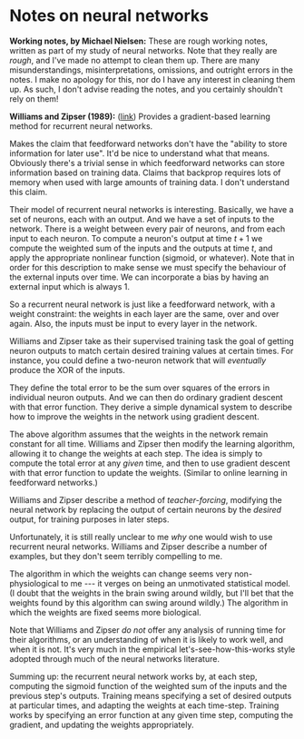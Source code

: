 # Notes on neural networks

**Working notes, by Michael Nielsen:** These are rough working notes,
written as part of my study of neural networks.  Note that they really
are _rough_, and I've made no attempt to clean them up.  There are
many misunderstandings, misinterpretations, omissions, and outright
errors in the notes.  I make no apology for this, nor do I have any
interest in cleaning them up. As such, I don't advise reading the
notes, and you certainly shouldn't rely on them!

**Williams and Zipser (1989):**
  ([link](http://scholar.google.ca/scholar?cluster=1352799553544912946&hl=en&as_sdt=0,5))
  Provides a gradient-based learning method for recurrent neural
  networks.  
  
  Makes the claim that feedforward networks don't have the "ability to
  store information for later use".  It'd be nice to understand what
  that means.  Obviously there's a trivial sense in which feedforward
  networks can store information based on training data.  Claims that
  backprop requires lots of memory when used with large amounts of
  training data.  I don't understand this claim.
  
  Their model of recurrent neural networks is interesting.  Basically,
  we have a set of neurons, each with an output.  And we have a set of
  inputs to the network.  There is a weight between every pair of
  neurons, and from each input to each neuron.  To compute a neuron's
  output at time $t+1$ we compute the weighted sum of the inputs and
  the outputs at time $t$, and apply the appropriate nonlinear
  function (sigmoid, or whatever).  Note that in order for this
  description to make sense we must specify the behaviour of the
  external inputs over time.  We can incorporate a bias by having an
  external input which is always $1$.
  
  So a recurrent neural network is just like a feedforward network,
  with a weight constraint: the weights in each layer are the same,
  over and over again.  Also, the inputs must be input to every layer
  in the network.
  
  Williams and Zipser take as their supervised training task the goal
  of getting neuron outputs to match certain desired training values
  at certain times.  For instance, you could define a two-neuron
  network that will _eventually_ produce the XOR of the inputs.
  
  They define the total error to be the sum over squares of the errors
  in individual neuron outputs.  And we can then do ordinary gradient
  descent with that error function.  They derive a simple dynamical
  system to describe how to improve the weights in the network using
  gradient descent.

  The above algorithm assumes that the weights in the network remain
  constant for all time.  Williams and Zipser then modify the learning
  algorithm, allowing it to change the weights at each step.  The idea
  is simply to compute the total error at any _given_ time, and then
  to use gradient descent with that error function to update the
  weights.  (Similar to online learning in feedforward networks.)
  
  Williams and Zipser describe a method of _teacher-forcing_,
  modifying the neural network by replacing the output of certain
  neurons by the _desired_ output, for training purposes in later
  steps.
  
  Unfortunately, it is still really unclear to me _why_ one would wish
  to use recurrent neural networks.  Williams and Zipser describe a
  number of examples, but they don't seem terribly compelling to me.
  
  The algorithm in which the weights can change seems very
  non-physiological to me --- it verges on being an unmotivated
  statistical model.  (I doubt that the weights in the brain swing
  around wildly, but I'll bet that the weights found by this algorithm
  can swing around wildly.)  The algorithm in which the weights are
  fixed seems more biological.
  
  Note that Williams and Zipser _do not_ offer any analysis of running
  time for their algorithms, or an understanding of when it is likely
  to work well, and when it is not.  It's very much in the empirical
  let's-see-how-this-works style adopted through much of the neural
  networks literature.
  
  Summing up: the recurrent neural network works by, at each step,
  computing the sigmoid function of the weighted sum of the inputs and
  the previous step's outputs.  Training means specifying a set of
  desired outputs at particular times, and adapting the weights at
  each time-step.  Training works by specifying an error function at
  any given time step, computing the gradient, and updating the
  weights appropriately.

